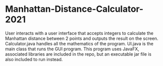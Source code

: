# Manhattan-Distance-Calculator-2021
User interacts with a user interface that accepts integers to calculate the Manhattan distance between 2 points and outputs the result on the screen. Calculator.java handles all the mathematics of the program. UI.java is the main class that runs the GUI program. This program uses JavaFX, associated libraries are included in the repo, but an executable jar file is also included to run instead.
